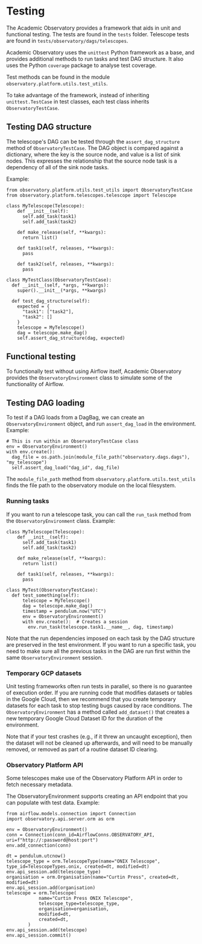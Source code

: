 # Testing

The Academic Observatory provides a framework that aids in unit and functional testing.  The tests are found in the `tests` folder. Telescope tests are found in `tests/observatory/dags/telescopes`.

Academic Observatory uses the `unittest` Python framework as a base, and provides additional methods to run tasks and test DAG structure.  It also uses the Python `coverage` package to analyse test coverage.

Test methods can be found in the module `observatory.platform.utils.test_utils`.

To take advantage of the framework, instead of inheriting `unittest.TestCase` in test classes, each test class inherits `ObservatoryTestCase`.

## Testing DAG structure

The telescope's DAG can be tested through the `assert_dag_structure` method of `ObservatoryTestCase`.  The DAG object is compared against a dictionary, where the key is the source node, and value is a list of sink nodes.  This expresses the relationship that the source node task is a dependency of all of the sink node tasks.

Example:
```
from observatory.platform.utils.test_utils import ObservatoryTestCase
from observatory.platform.telescopes.telescope import Telescope

class MyTelescope(Telescope):
    def __init__(self):
      self.add_task(task1)
      self.add_task(task2)

    def make_release(self, **kwargs):
      return list()

    def task1(self, releases, **kwargs):
      pass

    def task2(self, releases, **kwargs):
      pass

class MyTestClass(ObservatoryTestCase):
  def __init__(self, *args, **kwargs):
    super().__init__(*args, **kwargs)

  def test_dag_structure(self):
    expected = {
      "task1": ["task2"],
      "task2": []
    }
    telescope = MyTelescope()
    dag = telescope.make_dag()
    self.assert_dag_structure(dag, expected)
```

## Functional testing

To functionally test without using Airflow itself, Academic Observatory provides the `ObservatoryEnvironment` class to simulate some of the functionality of Airflow.

## Testing DAG loading

To test if a DAG loads from a DagBag, we can create an `ObservatoryEnvironment` object, and run `assert_dag_load` in the environment. Example:
```
# This is run within an ObservatoryTestCase class
env = ObservatoryEnvironment()
with env.create():
  dag_file = os.path.join(module_file_path("observatory.dags.dags"), "my_telescope")
  self.assert_dag_load("dag_id", dag_file)
```
The `module_file_path` method from `observatory.platform.utils.test_utils` finds the file path to the observatory module on the local filesystem.

### Running tasks

If you want to run a telescope task, you can call the `run_task` method from the `ObservatoryEnvironment` class.  Example:
```
class MyTelescope(Telescope):
    def __init__(self):
      self.add_task(task1)
      self.add_task(task2)

    def make_release(self, **kwargs):
      return list()

    def task1(self, releases, **kwargs):
      pass

class MyTest(ObservatoryTestCase):
  def test_something(self):
      telescope = MyTelescope()
      dag = telescope.make_dag()
      timestamp = pendulum.now("UTC")
      env = ObservatoryEnvironment()
      with env.create():  # Creates a session
        env.run_task(telescope.task1.__name__, dag, timestamp)
```

Note that the run dependencies imposed on each task by the DAG structure are preserved in the test environment.  If you want to run a specific task, you need to make sure all the previous tasks in the DAG are run first within the same `ObservatoryEnvironment` session.

### Temporary GCP datasets

Unit testing frameworks often run tests in parallel, so there is no guarantee of execution order.  If you are running code that modifies datasets or tables in the Google Cloud, then we recommend that you  create temporary datasets for each task to stop testing bugs caused by race conditions.  The `ObservatoryEnvironment` has a method called `add_dataset()` that creates a new temporary Google Cloud Dataset ID for the duration of the environment.

Note that if your test crashes (e.g., if it threw an uncaught exception), then the dataset will not be cleaned up afterwards, and will need to be manually removed, or removed as part of a routine dataset ID clearing.

### Observatory Platform API

Some telescopes make use of the Observatory Platform API in order to fetch necessary metadata.

The ObservatoryEnvironment supports creating an API endpoint that you can populate with test data. Example:
```
from airflow.models.connection import Connection
import observatory.api.server.orm as orm

env = ObservatoryEnvironment()
conn = Connection(conn_id=AirflowConns.OBSERVATORY_API, uri=f"http://:password@host:port")
env.add_connection(conn)

dt = pendulum.utcnow()
telescope_type = orm.TelescopeType(name="ONIX Telescope", type_id=TelescopeTypes.onix, created=dt, modified=dt)
env.api_session.add(telescope_type)
organisation = orm.Organisation(name="Curtin Press", created=dt, modified=dt)
env.api_session.add(organisation)
telescope = orm.Telescope(
            name="Curtin Press ONIX Telescope",
            telescope_type=telescope_type,
            organisation=organisation,
            modified=dt,
            created=dt,
        )
env.api_session.add(telescope)
env.api_session.commit()
```